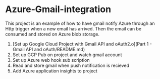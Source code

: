 # Azure-Gmail-integration

This project is an example of how to have gmail notify Azure through an Http trigger when a new email has arrived.  Then the email can be consumed and stored on Azure blob storage.

1. [Set up Google Cloud Project with Gmail API and oAuth2.o](Part 1 - Gmail API and oAuth/README.md)
2. Set up GCP Pub on project and watch gmail account
3. Set up Azure web hook sub scription
4. Read and store gmail when push notification is recieved
5. Add Azure application insights to project
